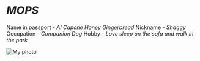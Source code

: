 # *MOPS*
Name in passport - _Al Capone Honey Gingerbread_
Nickname - _Shaggy_
Occupation - _Companion Dog_
Hobby - _Love sleep on the sofa and walk in the park_

![My photo](https://dzen.ru/a/Xw3zPz6J83BQHsYe)